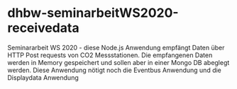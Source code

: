 # dhbw-seminarbeitWS2020-receivedata
Seminararbeit WS 2020 - diese Node.js Anwendung empfängt Daten über HTTP Post requests von CO2 Messstationen. 
Die empfangenen Daten werden in Memory gespeichert und sollen aber in einer Mongo DB abeglegt werden.
Diese Anwendung nötigt noch die Eventbus Anwendung und die Displaydata Anwendung
